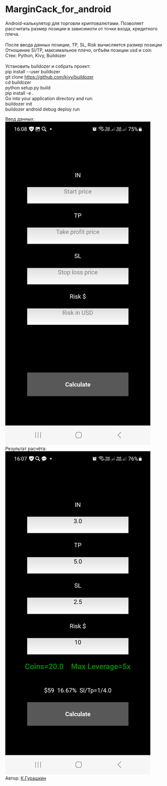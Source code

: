# MarginCack_for_android</br>

Android-калькулятор для торговли криптовалютами. Позволяет рассчитать размер позиции в зависимоти от точки входа, кредитного плеча.</br></br>
После ввода данных позиции, TP, SL, Risk вычисляется размер позиции Отношение Sl/TP, максимальное плечо, огбъём позиции usd и coin </br>
Стек: Python, Kivy, Buildozer</br></br>
Установить buildozer и собрать проект:</br>
pip install --user buildozer</br>
git clone https://github.com/kivy/buildozer</br>
cd buildozer</br>
python setup.py build</br>
pip install -e .</br>
Go into your application directory and run:</br>
buildozer init</br>
buildozer android debug deploy run</br>

Ввод данных:</br>
![Ввод данных](https://github.com/CrockoMan/MarginCack_for_android/blob/main/MarginCalck%20by%20DieHard_1.jpg)</br>
Результат расчёта:</br>
![Результат рачсёта](https://github.com/CrockoMan/MarginCack_for_android/blob/main/MarginCalck%20by%20DieHard_2.jpg)</br>
 Автор: [К.Гурашкин](<https://github.com/CrockoMan>)
